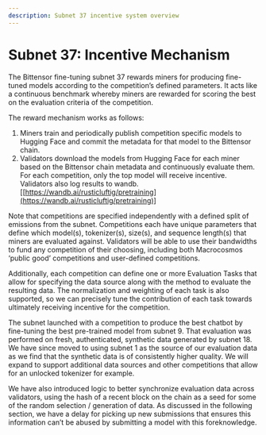 ```yaml
---
description: Subnet 37 incentive system overview
---
```


# Subnet 37: Incentive Mechanism

The Bittensor fine-tuning subnet 37 rewards miners for producing fine-tuned models according to the competition’s defined parameters. It acts like a continuous benchmark whereby miners are rewarded for scoring the best on the evaluation criteria of the competition.

The reward mechanism works as follows:

1. Miners train and periodically publish competition specific models to Hugging Face and commit the metadata for that model to the Bittensor chain.
2. Validators download the models from Hugging Face for each miner based on the Bittensor chain metadata and continuously evaluate them. For each competition, only the top model will receive incentive. Validators also log results to wandb. \[[https://wandb.ai/rusticluftig/pretraining](https://wandb.ai/rusticluftig/pretraining)]

Note that competitions are specified independently with a defined split of emissions from the subnet. Competitions each have unique parameters that define which model(s), tokenizer(s), size(s), and sequence length(s) that miners are evaluated against. Validators will be able to use their bandwidths to fund any competition of their choosing, including both Macrocosmos ‘public good’ competitions and user-defined competitions.

Additionally, each competition can define one or more Evaluation Tasks that allow for specifying the data source along with the method to evaluate the resulting data. The normalization and weighting of each task is also supported, so we can precisely tune the contribution of each task towards ultimately receiving incentive for the competition.

The subnet launched with a competition to produce the best chatbot by fine-tuning the best pre-trained model from subnet 9. That evaluation was performed on fresh, authenticated, synthetic data generated by subnet 18. We have since moved to using subnet 1 as the source of our evaluation data as we find that the synthetic data is of consistently higher quality. We will expand to support additional data sources and other competitions that allow for an unlocked tokenizer for example.

We have also introduced logic to better synchronize evaluation data across validators, using the hash of a recent block on the chain as a seed for some of the random selection / generation of data. As discussed in the following section, we have a delay for picking up new submissions that ensures this information can’t be abused by submitting a model with this foreknowledge.
